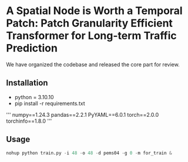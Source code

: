 # A Spatial Node is Worth a Temporal Patch: Patch Granularity Efficient Transformer for Long-term Traffic Prediction

We have organized the codebase and released the core part for review.
## Installation

- python = 3.10.10
- pip install -r requirements.txt

'''
numpy==1.24.3
pandas==2.2.1
PyYAML==6.0.1
torch==2.0.0
torchinfo==1.8.0
'''

## Usage

```python
nohup python train.py -i 48 -o 48 -d pems04 -g 0 -m for_train &
```
